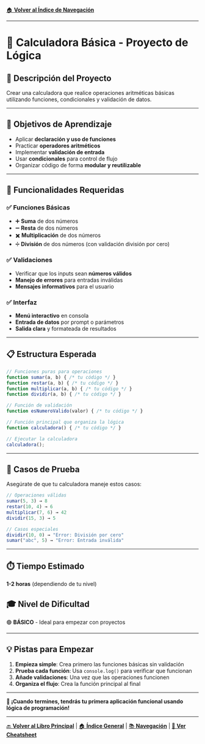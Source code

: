 [🏠 **Volver al Índice de Navegación**](../../../../NAVEGACION-DOCUMENTOS.md)

---

# 🧮 Calculadora Básica - Proyecto de Lógica

## 📝 **Descripción del Proyecto**
Crear una calculadora que realice operaciones aritméticas básicas utilizando funciones, condicionales y validación de datos.

---

## 🎯 **Objetivos de Aprendizaje**
- Aplicar **declaración y uso de funciones**
- Practicar **operadores aritméticos**
- Implementar **validación de entrada**
- Usar **condicionales** para control de flujo
- Organizar código de forma **modular y reutilizable**

---

## 🔧 **Funcionalidades Requeridas**

### ✅ **Funciones Básicas**
- ➕ **Suma** de dos números
- ➖ **Resta** de dos números  
- ✖️ **Multiplicación** de dos números
- ➗ **División** de dos números (con validación división por cero)

### ✅ **Validaciones**
- Verificar que los inputs sean **números válidos**
- **Manejo de errores** para entradas inválidas
- **Mensajes informativos** para el usuario

### ✅ **Interfaz**
- **Menú interactivo** en consola
- **Entrada de datos** por prompt o parámetros
- **Salida clara** y formateada de resultados

---

## 📋 **Estructura Esperada**

```javascript
// Funciones puras para operaciones
function sumar(a, b) { /* tu código */ }
function restar(a, b) { /* tu código */ }
function multiplicar(a, b) { /* tu código */ }
function dividir(a, b) { /* tu código */ }

// Función de validación
function esNumeroValido(valor) { /* tu código */ }

// Función principal que organiza la lógica
function calculadora() { /* tu código */ }

// Ejecutar la calculadora
calculadora();
```

---

## 🧪 **Casos de Prueba**

Asegúrate de que tu calculadora maneje estos casos:

```javascript
// Operaciones válidas
sumar(5, 3) → 8
restar(10, 4) → 6
multiplicar(7, 6) → 42
dividir(15, 3) → 5

// Casos especiales
dividir(10, 0) → "Error: División por cero"
sumar("abc", 5) → "Error: Entrada inválida"
```

---

## ⏱️ **Tiempo Estimado**
**1-2 horas** (dependiendo de tu nivel)

## 🎓 **Nivel de Dificultad**
🟢 **BÁSICO** - Ideal para empezar con proyectos

---

## 💡 **Pistas para Empezar**

1. **Empieza simple**: Crea primero las funciones básicas sin validación
2. **Prueba cada función**: Usa `console.log()` para verificar que funcionan
3. **Añade validaciones**: Una vez que las operaciones funcionen
4. **Organiza el flujo**: Crea la función principal al final

---

**🚀 ¡Cuando termines, tendrás tu primera aplicación funcional usando lógica de programación!**

---

[🔙 **Volver al Libro Principal**](../LOGICA-PROGRAMACION-LIBRO.md) | [🏠 **Índice General**](../../../../README.md) | [📚 **Navegación**](../../../../NAVEGACION-DOCUMENTOS.md) | [📝 **Ver Cheatsheet**](../CHEATSHEET-VISUAL.md)

